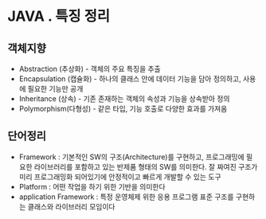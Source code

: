 # JAVA . 특징 정리

## 객체지향

* Abstraction (추상화) - 객체의 주요 특징을 추출
* Encapsulation (캡슐화) - 하나의 클래스 안에 데이터 기능을 담아 정의하고, 사용에 필요한 기능만 공개
* Inheritance (상속) - 기존 존재하는 객체의 속성과 기능을 상속받아 정의
* Polymorphism(다형성) - 같은 타입, 기능 호출로 다양한 효과를 가져옴



## 단어정리

* Framework : 기본적인 SW의 구조(Architecture)를 구현하고, 프로그래밍에 필요한 라이브러리를 포함하고 있는 반제품 형태의 SW를 의미한다. 잘 짜여진 구조가 미리 프로그래밍화 되어있기에 안정적이고 빠르게 개발할 수 있는 도구
* Platform : 어떤 작업을 하기 위한 기반을 의미한다
* application Framework : 특정 운영체제 위한 응용 프로그램 표준 구조를 구현하는 클래스와 라이브러리 모임이다